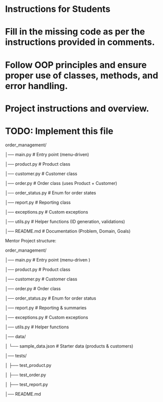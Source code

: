 # Instructions for Students

# Fill in the missing code as per the instructions provided in comments.

# Follow OOP principles and ensure proper use of classes, methods, and error handling.

# Project instructions and overview.

# TODO: Implement this file



order\_management/

│── main.py             # Entry point (menu-driven)

│── product.py          # Product class

│── customer.py         # Customer class

│── order.py            # Order class (uses Product + Customer)

│── order\_status.py     # Enum for order states

│── report.py           # Reporting class

│── exceptions.py       # Custom exceptions

│── utils.py            # Helper functions (ID generation, validations)

│── README.md           # Documentation (Problem, Domain, Goals)



Mentor Project structure:

order\_management/

│── main.py               # Entry point (menu-driven )

│── product.py            # Product class

│── customer.py           # Customer class

│── order.py              # Order class

│── order\_status.py       # Enum for order status

│── report.py             # Reporting \& summaries

│── exceptions.py         # Custom exceptions

│── utils.py              # Helper functions

│── data/

│   └── sample\_data.json  # Starter data (products \& customers)

│── tests/

│   ├── test\_product.py

│   ├── test\_order.py

│   ├── test\_report.py

│── README.md



